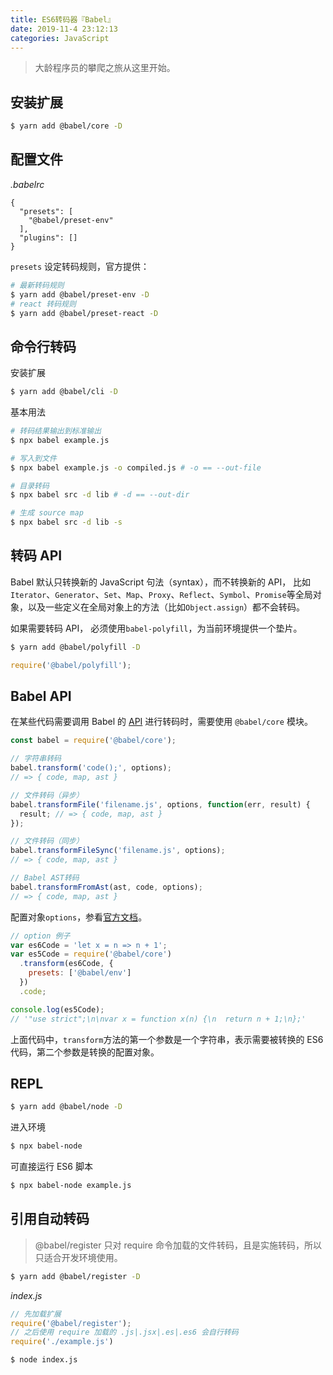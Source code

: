 ```yaml
---
title: ES6转码器『Babel』
date: 2019-11-4 23:12:13
categories: JavaScript
---
```


> 大龄程序员的攀爬之旅从这里开始。

## 安装扩展

```bash
$ yarn add @babel/core -D
```

## 配置文件

*.babelrc*

```babelrc
{
  "presets": [
    "@babel/preset-env"
  ],
  "plugins": []
}
```

`presets` 设定转码规则，官方提供：

```bash
# 最新转码规则
$ yarn add @babel/preset-env -D
# react 转码规则
$ yarn add @babel/preset-react -D
```

<!-- more -->

## 命令行转码

安装扩展

```bash
$ yarn add @babel/cli -D
```

基本用法

```bash
# 转码结果输出到标准输出
$ npx babel example.js

# 写入到文件
$ npx babel example.js -o compiled.js # -o == --out-file

# 目录转码
$ npx babel src -d lib # -d == --out-dir

# 生成 source map
$ npx babel src -d lib -s
```

## 转码 API

Babel 默认只转换新的 JavaScript 句法（syntax），而不转换新的 API， 比如`Iterator`、`Generator`、`Set`、`Map`、`Proxy`、`Reflect`、`Symbol`、`Promise`等全局对象，以及一些定义在全局对象上的方法（比如`Object.assign`）都不会转码。 

如果需要转码 API， 必须使用`babel-polyfill`，为当前环境提供一个垫片。

```bash
$ yarn add @babel/polyfill -D
```

```js
require('@babel/polyfill');
```

## Babel API

在某些代码需要调用 Babel 的 [API](https://babeljs.io/docs/en/babel-core) 进行转码时，需要使用 `@babel/core` 模块。

```js
const babel = require('@babel/core');

// 字符串转码
babel.transform('code();', options);
// => { code, map, ast }

// 文件转码（异步）
babel.transformFile('filename.js', options, function(err, result) {
  result; // => { code, map, ast }
});

// 文件转码（同步）
babel.transformFileSync('filename.js', options);
// => { code, map, ast }

// Babel AST转码
babel.transformFromAst(ast, code, options);
// => { code, map, ast }
```

 配置对象`options`，参看[官方文档](http://babeljs.io/docs/usage/options/)。

```js
// option 例子
var es6Code = 'let x = n => n + 1';
var es5Code = require('@babel/core')
  .transform(es6Code, {
    presets: ['@babel/env']
  })
  .code;

console.log(es5Code);
// '"use strict";\n\nvar x = function x(n) {\n  return n + 1;\n};'
```

上面代码中，`transform`方法的第一个参数是一个字符串，表示需要被转换的 ES6 代码，第二个参数是转换的配置对象。 

## REPL

```bash
$ yarn add @babel/node -D
```

进入环境

```bash
$ npx babel-node
```

可直接运行 ES6 脚本

```bash
$ npx babel-node example.js
```

## 引用自动转码

> @babel/register 只对 require 命令加载的文件转码，且是实施转码，所以只适合开发环境使用。

```bash
$ yarn add @babel/register -D
```

*index.js*

```js
// 先加载扩展
require('@babel/register');
// 之后使用 require 加载的 .js|.jsx|.es|.es6 会自行转码
require('./example.js')
```

```bash
$ node index.js
```

